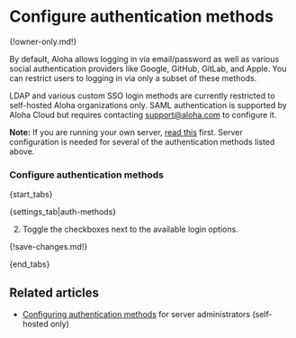 # Configure authentication methods

{!owner-only.md!}

By default, Aloha allows logging in via email/password as well as
various social authentication providers like Google, GitHub, GitLab,
and Apple. You can restrict users to logging in via only a subset of
these methods.

LDAP and various custom SSO login methods are currently restricted to
self-hosted Aloha organizations only. SAML authentication is supported
by Aloha Cloud but requires contacting support@aloha.com to configure it.

**Note:** If you are running your own server,
[read this](https://aloha.readthedocs.io/en/latest/production/authentication-methods.html)
first. Server configuration is needed for several of the authentication
methods listed above.

### Configure authentication methods

{start_tabs}

{settings_tab|auth-methods}

2. Toggle the checkboxes next to the available login options.

{!save-changes.md!}

{end_tabs}

## Related articles

* [Configuring authentication methods](https://aloha.readthedocs.io/en/latest/production/authentication-methods.html)
  for server administrators (self-hosted only)

